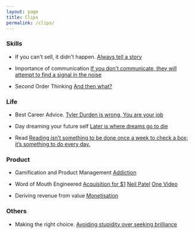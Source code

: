 ```yaml
---
layout: page
title: Clips
permalink: /clips/
---
```



### Skills
* If you can't sell, it didn't happen. [Always tell a story](https://twitter.com/cameronmoll/status/1192489653980418048)

* Importance of communication [If you don't communicate, they will attempt to find a signal in the noise](https://boz.com/articles/communication-is-the-job)

* Second Order Thinking [And then what?](https://fs.blog/2016/04/second-order-thinking/)


### Life
* Best Career Advice. [Tyler Durden is wrong, You are your job](https://moxie.org/blog/career-advice/)

* Day dreaming your future self [Later is where dreams go to die](https://twitter.com/ShaneAParrish/status/1222177920879341573)

* Read [Reading isn’t something to be done once a week to check a box; it’s something to do every day.](https://fs.blog/2013/09/finding-time-to-read/)

### Product
* Gamification and Product Management [Addiction ](https://medium.com/@anupgopinath/the-art-of-gamification-in-product-management-d903c949273d)

* Word of Mouth Engineered [Acquisition for $1](https://medium.com/gabor/9-ways-to-build-virality-into-your-product-5975e1fe74e3) [Neil Patel](https://neilpatel.com/blog/recipe-of-viral-features/) [One Video](https://www.youtube.com/watch?v=ZUG9qYTJMsI)

* Deriving revenue from value [Monetisation](https://www.departmentofproduct.com/blog/product-monetization-strategies/)



### Others
* Making the right choice. [Avoiding stupidity over seeking brilliance](https://twitter.com/ShaneAParrish/status/1176844639057436673)

